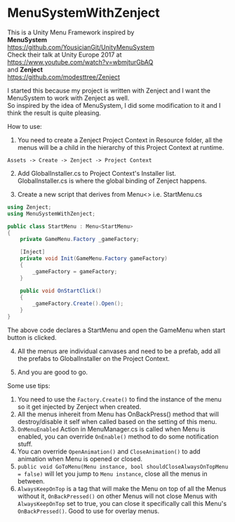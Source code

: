 # MenuSystemWithZenject

This is a Unity Menu Framework inspired by \
**MenuSystem** \
https://github.com/YousicianGit/UnityMenuSystem \
Check their talk at Unity Europe 2017 at \
https://www.youtube.com/watch?v=wbmjturGbAQ \
and **Zenject** \
https://github.com/modesttree/Zenject

I started this because my project is written with Zenject and I want the MenuSystem to work with Zenject as well. \
So inspired by the idea of MenuSystem, I did some modification to it and I think the result is quite pleasing.

How to use:
1. You need to create a Zenject Project Context in Resource folder, all the menus will be a child in the hierarchy of this Project Context at runtime. 
```
Assets -> Create -> Zenject -> Project Context
```
2. Add GlobalInstaller.cs to Project Context's Installer list. \
GlobalInstaller.cs is where the global binding of Zenject happens.

3. Create a new script that derives from Menu<> i.e. StartMenu.cs
```C#
using Zenject;
using MenuSystemWithZenject;

public class StartMenu : Menu<StartMenu>
{
    private GameMenu.Factory _gameFactory;

    [Inject]
    private void Init(GameMenu.Factory gameFactory)
    {
        _gameFactory = gameFactory;
    }

    public void OnStartClick()
    {
        _gameFactory.Create().Open();
    }
}
```
The above code declares a StartMenu and open the GameMenu when start button is clicked.

4. All the menus are individual canvases and need to be a prefab, add all the prefabs to GlobalInstaller on the Project Context.

5. And you are good to go.

Some use tips:
1. You need to use the ```Factory.Create()``` to find the instance of the menu so it get injected by Zenject when created.
2. All the menus inhereit from Menu has OnBackPress() method that will destroy/disable it self when called based on the setting of this menu.
3. ```OnMenuEnabled``` Action in MenuManager.cs is called when Menu is enabled, you can override ```OnEnable()``` method to do some notification stuff.
4. You can override ```OpenAnimation()``` and ```CloseAnimation()``` to add animation when Menu is opened or closed.
5. ```public void GoToMenu(Menu instance, bool shouldCloseAlwaysOnTopMenu = false)``` will let you jump to ```Menu instance```, close all the menus in between.
6. ```AlwaysKeepOnTop``` is a tag that will make the Menu on top of all the Menus without it, ```OnBackPressed()``` on other Menus will not close Menus with ```AlwaysKeepOnTop``` set to true, you can close it specifically call this Menu's ```OnBackPressed()```. Good to use for overlay menus.
